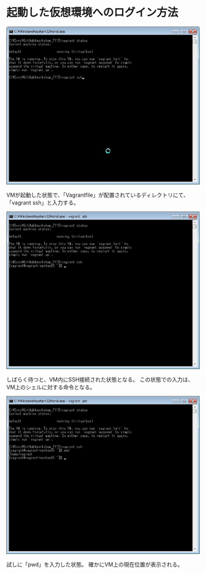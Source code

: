 # 起動した仮想環境へのログイン方法

![](./images/log_in_to_VM_with_Vagrant/WS000000.JPG)

VMが起動した状態で、「Vagrantfile」が配置されているディレクトリにて、
「vagrant ssh」と入力する。

![](./images/log_in_to_VM_with_Vagrant/WS000001.JPG)

しばらく待つと、VM内にSSH接続された状態となる。
この状態での入力は、VM上のシェルに対する命令となる。

![](./images/log_in_to_VM_with_Vagrant/WS000002.JPG)

試しに「pwd」を入力した状態。
確かにVM上の現在位置が表示される。
